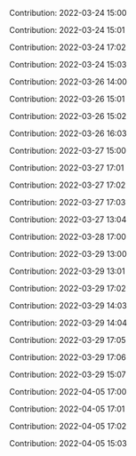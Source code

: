 Contribution: 2022-03-24 15:00

Contribution: 2022-03-24 15:01

Contribution: 2022-03-24 17:02

Contribution: 2022-03-24 15:03

Contribution: 2022-03-26 14:00

Contribution: 2022-03-26 15:01

Contribution: 2022-03-26 15:02

Contribution: 2022-03-26 16:03

Contribution: 2022-03-27 15:00

Contribution: 2022-03-27 17:01

Contribution: 2022-03-27 17:02

Contribution: 2022-03-27 17:03

Contribution: 2022-03-27 13:04

Contribution: 2022-03-28 17:00

Contribution: 2022-03-29 13:00

Contribution: 2022-03-29 13:01

Contribution: 2022-03-29 17:02

Contribution: 2022-03-29 14:03

Contribution: 2022-03-29 14:04

Contribution: 2022-03-29 17:05

Contribution: 2022-03-29 17:06

Contribution: 2022-03-29 15:07

Contribution: 2022-04-05 17:00

Contribution: 2022-04-05 17:01

Contribution: 2022-04-05 17:02

Contribution: 2022-04-05 15:03

